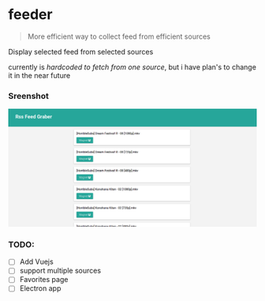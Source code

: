 # feeder
> More efficient way to collect feed from efficient sources

Display selected feed from selected sources

currently is *hardcoded to fetch from one source*, but i have plan's to change it in the near future 
### Sreenshot
![Image of feeder](https://github.com/mehdi-alouane/feeder/blob/master/screenshots/Screenshot-2017-10-11%20http%20127%200%200%201.png)

### TODO:
- [ ] Add Vuejs
- [ ] support multiple sources
- [ ] Favorites page
- [ ] Electron app

